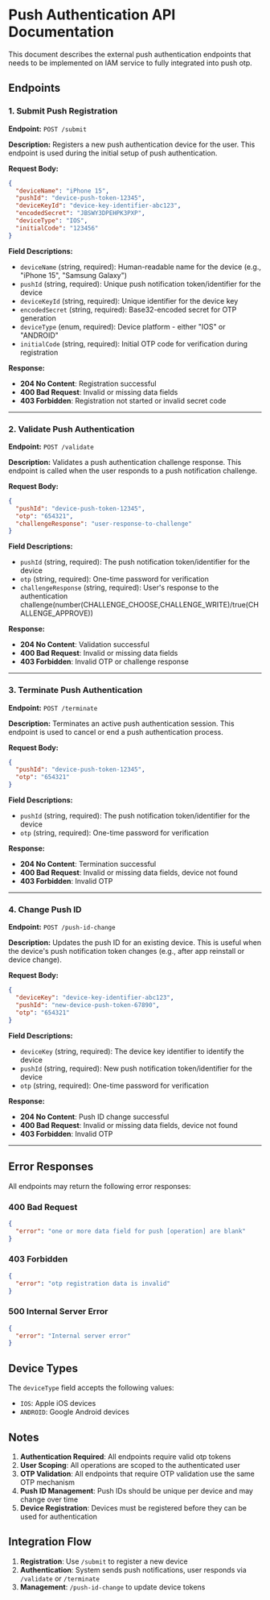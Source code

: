 # Push Authentication API Documentation

This document describes the external push authentication endpoints that needs to be implemented on IAM service to fully integrated into push otp.

## Endpoints

### 1. Submit Push Registration

**Endpoint:** `POST /submit`

**Description:** Registers a new push authentication device for the user. This endpoint is used during the initial setup of push authentication.

**Request Body:**

```json
{
  "deviceName": "iPhone 15",
  "pushId": "device-push-token-12345",
  "deviceKeyId": "device-key-identifier-abc123",
  "encodedSecret": "JBSWY3DPEHPK3PXP",
  "deviceType": "IOS",
  "initialCode": "123456"
}
```

**Field Descriptions:**

- `deviceName` (string, required): Human-readable name for the device (e.g., "iPhone 15", "Samsung Galaxy")
- `pushId` (string, required): Unique push notification token/identifier for the device
- `deviceKeyId` (string, required): Unique identifier for the device key
- `encodedSecret` (string, required): Base32-encoded secret for OTP generation
- `deviceType` (enum, required): Device platform - either "IOS" or "ANDROID"
- `initialCode` (string, required): Initial OTP code for verification during registration

**Response:**

- **204 No Content**: Registration successful
- **400 Bad Request**: Invalid or missing data fields
- **403 Forbidden**: Registration not started or invalid secret code

---

### 2. Validate Push Authentication

**Endpoint:** `POST /validate`

**Description:** Validates a push authentication challenge response. This endpoint is called when the user responds to a push notification challenge.

**Request Body:**

```json
{
  "pushId": "device-push-token-12345",
  "otp": "654321",
  "challengeResponse": "user-response-to-challenge"
}
```

**Field Descriptions:**

- `pushId` (string, required): The push notification token/identifier for the device
- `otp` (string, required): One-time password for verification
- `challengeResponse` (string, required): User's response to the authentication challenge(number(CHALLENGE_CHOOSE,CHALLENGE_WRITE)/true(CHALLENGE_APPROVE))

**Response:**

- **204 No Content**: Validation successful
- **400 Bad Request**: Invalid or missing data fields
- **403 Forbidden**: Invalid OTP or challenge response
---

### 3. Terminate Push Authentication

**Endpoint:** `POST /terminate`

**Description:** Terminates an active push authentication session. This endpoint is used to cancel or end a push authentication process.

**Request Body:**

```json
{
  "pushId": "device-push-token-12345",
  "otp": "654321"
}
```

**Field Descriptions:**

- `pushId` (string, required): The push notification token/identifier for the device
- `otp` (string, required): One-time password for verification

**Response:**

- **204 No Content**: Termination successful
- **400 Bad Request**: Invalid or missing data fields, device not found
- **403 Forbidden**: Invalid OTP
---

### 4. Change Push ID

**Endpoint:** `POST /push-id-change`

**Description:** Updates the push ID for an existing device. This is useful when the device's push notification token changes (e.g., after app reinstall or device change).

**Request Body:**

```json
{
  "deviceKey": "device-key-identifier-abc123",
  "pushId": "new-device-push-token-67890",
  "otp": "654321"
}
```

**Field Descriptions:**

- `deviceKey` (string, required): The device key identifier to identify the device
- `pushId` (string, required): New push notification token/identifier for the device
- `otp` (string, required): One-time password for verification

**Response:**

- **204 No Content**: Push ID change successful
- **400 Bad Request**: Invalid or missing data fields, device not found
- **403 Forbidden**: Invalid OTP

---

## Error Responses

All endpoints may return the following error responses:

### 400 Bad Request

```json
{
  "error": "one or more data field for push [operation] are blank"
}
```

### 403 Forbidden

```json
{
  "error": "otp registration data is invalid"
}
```

### 500 Internal Server Error

```json
{
  "error": "Internal server error"
}
```

## Device Types

The `deviceType` field accepts the following values:

- `IOS`: Apple iOS devices
- `ANDROID`: Google Android devices

## Notes

1. **Authentication Required**: All endpoints require valid otp tokens
2. **User Scoping**: All operations are scoped to the authenticated user
3. **OTP Validation**: All endpoints that require OTP validation use the same OTP mechanism
4. **Push ID Management**: Push IDs should be unique per device and may change over time
5. **Device Registration**: Devices must be registered before they can be used for authentication

## Integration Flow

1. **Registration**: Use `/submit` to register a new device
2. **Authentication**: System sends push notifications, user responds via `/validate` or `/terminate`
3. **Management**: `/push-id-change` to update device tokens
